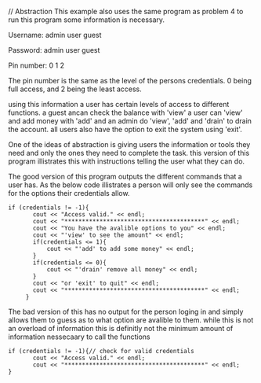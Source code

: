 // Abstraction
This example also uses the same program as problem 4
to run this program some information is necessary.

Username:     admin   user    guest

Password:     admin   user    guest

Pin number:   0       1       2

The pin number is the same as the level of the persons credentials. 0 being full access, and 2 being the least access.

using this information a user has certain levels of access to different functions.
a guest ancan check the balance with 'view'
a user can 'view' and add money with 'add'
and an admin do 'view', 'add' and 'drain' to drain the account.
all users also have the option to exit the system using 'exit'.

One of the ideas of abstraction is giving users the information or tools they need and only the ones they need to complete the task. this version of this program illistrates this with instructions telling the user what they can do. 

The good version of this program outputs the different commands that a user has. As the below code illistrates a person will only see the commands for the options their credentials allow.
```
if (credentials != -1){
       cout << "Access valid." << endl; 
       cout << "****************************************" << endl;
       cout << "You have the avalible options to you" << endl;
       cout << "'view' to see the amount" << endl;
       if(credentials <= 1){
           cout << "'add' to add some money" << endl;  
       }
       if(credentials <= 0){
           cout << "'drain' remove all money" << endl;  
       }
       cout << "or 'exit' to quit" << endl;
       cout << "****************************************" << endl;
     }
```


The bad version of this has no output for the person loging in and simply allows them to guess as to what option are avalible to them. while this is not an overload of information this is definitly not the minimum amount of information nessecaary to call the functions
```
if (credentials != -1){// check for valid credentials
       cout << "Access valid." << endl; 
       cout << "****************************************" << endl;
} 
```

